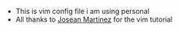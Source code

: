 - This is vim config file i am using personal
- All thanks to [Josean Martinez](https://www.youtube.com/watch?v=6pAG3BHurdM&t=968s&ab_channel=JoseanMartinez) for the vim tutorial
